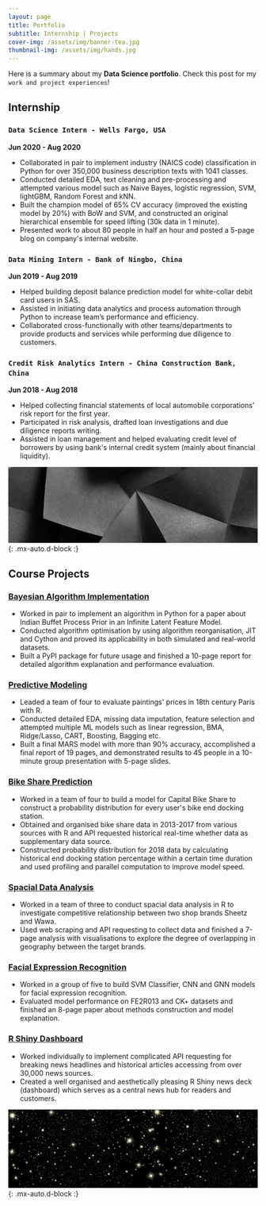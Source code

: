 ```yaml
---
layout: page
title: Portfolio
subtitle: Internship | Projects
cover-img: /assets/img/banner-tea.jpg
thumbnail-img: /assets/img/hands.jpg
---
```


Here is a summary about my **Data Science portfolio**. Check this post for my `work and project experiences`!


## Internship


### `Data Science Intern - Wells Fargo, USA`

**Jun 2020 - Aug 2020**
  
- Collaborated in pair to implement industry (NAICS code) classification in Python for over 350,000 business description texts with 1041 classes.
- Conducted detailed EDA, text cleaning and pre-processing and attempted various model such as Naive Bayes, logistic regression, SVM, lightGBM, Random Forest and kNN.
- Built the champion model of 65% CV accuracy (improved the existing model by 20%) with BoW and SVM, and constructed an original hierarchical ensemble for speed lifting (30k data in 1 minute).
- Presented work to about 80 people in half an hour and posted a 5-page blog on company's internal website.

### `Data Mining Intern - Bank of Ningbo, China`

**Jun 2019 - Aug 2019**

- Helped building deposit balance prediction model for white-collar debit card users in SAS.
- Assisted in initiating data analytics and process automation through Python to increase team’s performance and efficiency.
- Collaborated cross-functionally with other teams/departments to provide products and services while performing due diligence to customers.

### `Credit Risk Analytics Intern - China Construction Bank, China`

**Jun 2018 - Aug 2018**

- Helped collecting financial statements of local automobile corporations' risk report for the first year.
- Participated in risk analysis, drafted loan investigations and due diligence reports writing.
- Assisted in loan management and helped evaluating credit level of borrowers by using bank's internal credit system (mainly about financial liquidity).



![Crepe](/assets/img/banner-black.jpg){: .mx-auto.d-block :}

## Course Projects


### [Bayesian Algorithm Implementation](https://github.com/ZhiQiu976/project-IBP-LGaussian-Algorithm-Implementation)

- Worked in pair to implement an algorithm in Python for a paper about Indian Buffet Process Prior in an Infinite Latent Feature Model.
- Conducted algorithm optimisation by using algorithm reorganisation, JIT and Cython and proved its applicability in both simulated and real-world datasets.
- Built a PyPI package for future usage and finished a 10-page report for detailed algorithm explanation and performance evaluation.

### [Predictive Modeling](https://github.com/ZhiQiu976/project-Predictive-Modelling)

- Leaded a team of four to evaluate paintings' prices in 18th century Paris with R.
- Conducted detailed EDA, missing data imputation, feature selection and attempted multiple ML models such as linear regression, BMA, Ridge/Lasso, CART, Boosting, Bagging etc.
- Built a final MARS model with more than 90% accuracy, accomplished a final report of 19 pages, and demonstrated results to 45 people in a 10-minute group presentation with 5-page slides.

### [Bike Share Prediction](https://github.com/ZhiQiu976/project-Bike-Share-Prediction)

- Worked in a team of four to build a model for Capital Bike Share to construct a probability distribution for every user's bike end docking station.
- Obtained and organised bike share data in 2013-2017 from various sources with R and API requested historical real-time whether data as supplementary data source.
- Constructed probability distribution for 2018 data by calculating historical end docking station percentage within a certain time duration and used profiling and parallel computation to improve model speed.

### [Spacial Data Analysis](https://github.com/ZhiQiu976/project-Spacial-Data-Analysis)

- Worked in a team of three to conduct spacial data analysis in R to investigate competitive relationship between two shop brands Sheetz and Wawa.
- Used web scraping and API requesting to collect data and finished a 7-page analysis with visualisations to explore the degree of overlapping in geography between the target brands.

### [Facial Expression Recognition](https://github.com/ZhiQiu976/project-Facial-Expression-Recognition)

- Worked in a group of five to build SVM Classifier, CNN and GNN models for facial expression recognition.
- Evaluated model performance on FE2R013 and CK+ datasets and finished an 8-page paper about methods construction and model explanation.

### [R Shiny Dashboard](https://github.com/ZhiQiu976/project-NewsHub-Rshiny)

- Worked individually to implement complicated API requesting for breaking news headlines and historical articles accessing from over 30,000 news sources.
- Created a well organised and aesthetically pleasing R Shiny news deck (dashboard) which serves as a central news hub for readers and customers.

![Crepe](/assets/img/banner-star.jpg){: .mx-auto.d-block :}





